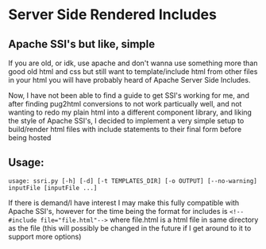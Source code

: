 # Server Side Rendered Includes
## Apache SSI's but like, simple

If you are old, or idk, use apache and don't wanna use something more than good old html and css but still want to template/include html from other files in your html you will have probably heard of Apache Server Side Includes.

Now, I have not been able to find a guide to get SSI's working for me, and after finding pug2html conversions to not work particually well, and not wanting to redo my plain html into a different component library, and liking the style of Apache SSI's, I decided to implement a very simple setup to build/render html files with include statements to their final form before being hosted

 ## Usage:
 ```help
 usage: ssri.py [-h] [-d] [-t TEMPLATES_DIR] [-o OUTPUT] [--no-warning] inputFile [inputFile ...]
```

If there is demand/I have interest I may make this fully compatible with Apache SSI's, however for the time being the format for includes is `<!--#include file="file.html"-->` where file.html is a html file in same directory as the file (this will possibly be changed in the future if I get around to it to support more options)
